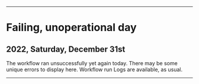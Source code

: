 
***

# Failing, unoperational day

## 2022, Saturday, December 31st

The workflow ran unsuccessfully yet again today. There may be some unique errors to display here. Workflow run Logs are available, as usual.

***
